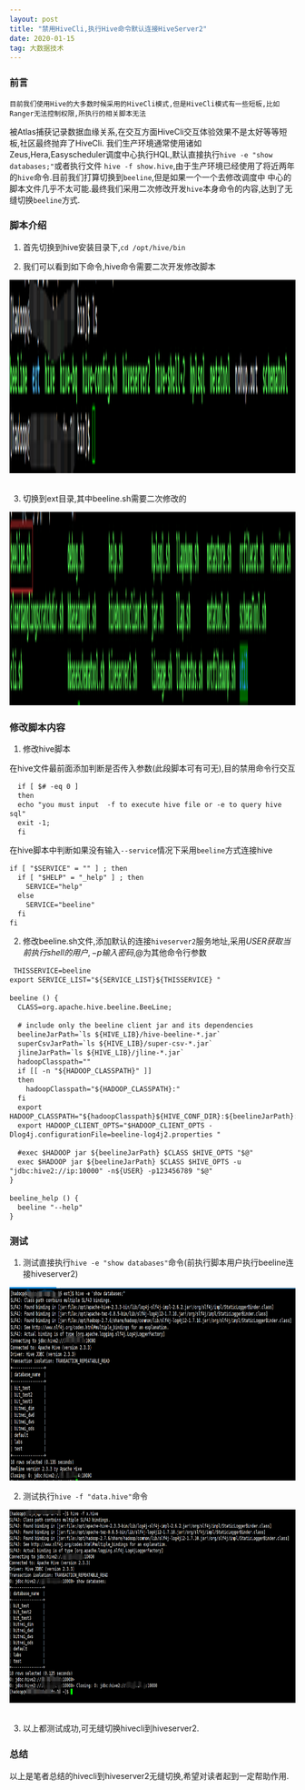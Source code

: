 ```yaml
---
layout: post
title: "禁用HiveCli,执行Hive命令默认连接HiveServer2"
date: 2020-01-15
tag: 大数据技术
---
```


### 前言
    
    目前我们使用Hive的大多数时候采用的HiveCli模式,但是HiveCli模式有一些短板,比如Ranger无法控制权限,所执行的相关脚本无法
被Atlas捕获记录数据血缘关系,在交互方面HiveCli交互体验效果不是太好等等短板,社区最终抛弃了HiveCli.
    我们生产环境通常使用诸如Zeus,Hera,Easyscheduler调度中心执行HQL,默认直接执行`hive -e "show databases;"`或者执行文件
`hive -f show.hive`,由于生产环境已经使用了将近两年的`hive`命令.目前我们打算切换到`beeline`,但是如果一个一个去修改调度中
中心的脚本文件几乎不太可能.最终我们采用二次修改开发`hive`本身命令的内容,达到了无缝切换`beeline`方式.
		  
### 脚本介绍

 1. 首先切换到hive安装目录下,`cd /opt/hive/bin`
  
 2. 我们可以看到如下命令,hive命令需要二次开发修改脚本
 
<div align="left">
<img src="/images/posts/hive02/hive01.png" height="340" width="1440" />  
</div>

<br/>

 3. 切换到ext目录,其中beeline.sh需要二次修改的
    
<div align="left">
<img src="/images/posts/hive02/hive02.png" height="340" width="1440" />  
</div>

### 修改脚本内容

 1. 修改hive脚本
 
 在hive文件最前面添加判断是否传入参数(此段脚本可有可无),目的禁用命令行交互
 
 ```
   if [ $# -eq 0 ]
   then
   echo "you must input  -f to execute hive file or -e to query hive sql"
   exit -1;
   fi
 ```
  在hive脚本中判断如果没有输入`--service`情况下采用`beeline`方式连接hive

```
if [ "$SERVICE" = "" ] ; then
  if [ "$HELP" = "_help" ] ; then
    SERVICE="help"
  else
    SERVICE="beeline"
  fi
fi
```

 2. 修改beeline.sh文件,添加默认的连接`hiveserver2`服务地址,采用${USER}获取当前执行shell的用户,-p输入密码,$@为其他命令行参数
 
```
 THISSERVICE=beeline
export SERVICE_LIST="${SERVICE_LIST}${THISSERVICE} "

beeline () {
  CLASS=org.apache.hive.beeline.BeeLine;

  # include only the beeline client jar and its dependencies
  beelineJarPath=`ls ${HIVE_LIB}/hive-beeline-*.jar`
  superCsvJarPath=`ls ${HIVE_LIB}/super-csv-*.jar`
  jlineJarPath=`ls ${HIVE_LIB}/jline-*.jar`
  hadoopClasspath=""
  if [[ -n "${HADOOP_CLASSPATH}" ]]
  then
    hadoopClasspath="${HADOOP_CLASSPATH}:"
  fi
  export HADOOP_CLASSPATH="${hadoopClasspath}${HIVE_CONF_DIR}:${beelineJarPath}:${superCsvJarPath}:${jlineJarPath}"
  export HADOOP_CLIENT_OPTS="$HADOOP_CLIENT_OPTS -Dlog4j.configurationFile=beeline-log4j2.properties "

  #exec $HADOOP jar ${beelineJarPath} $CLASS $HIVE_OPTS "$@"
  exec $HADOOP jar ${beelineJarPath} $CLASS $HIVE_OPTS -u "jdbc:hive2://ip:10000" -n${USER} -p123456789 "$@"
}

beeline_help () {
  beeline "--help"
}

```

### 测试

1. 测试直接执行`hive -e "show databases"`命令(前执行脚本用户执行beeline连接hiveserver2)
 
<div align="left">
<img src="/images/posts/hive02/hive03.png" height="340" width="1440" />  
</div>   

2. 测试执行`hive -f "data.hive"`命令

<div align="left">
<img src="/images/posts/hive02/hive04.png" height="340" width="1440" />  
</div>  

<br/>

3. 以上都测试成功,可无缝切换hivecli到hiveserver2.

### 总结

   以上是笔者总结的hivecli到hiveserver2无缝切换,希望对读者起到一定帮助作用.
